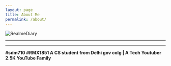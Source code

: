 ```yaml
---
layout: page
title: About Me
permalink: /about/
---
```


![RealmeDiary](www.youtube.com/realmediary)

<p align="center">
  <b><hr> <hr color="#6dd5ed.">#sdm710 #RMX1851 A CS student from Delhi gov colg | A Tech Youtuber 2.5K YouTube Family</hr></b>
</p>  
